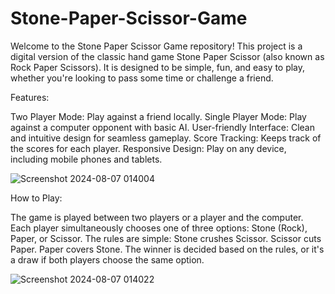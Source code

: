 # Stone-Paper-Scissor-Game
Welcome to the Stone Paper Scissor Game repository! This project is a digital version of the classic hand game Stone Paper Scissor (also known as Rock Paper Scissors). It is designed to be simple, fun, and easy to play, whether you're looking to pass some time or challenge a friend.

Features:

Two Player Mode: Play against a friend locally.
Single Player Mode: Play against a computer opponent with basic AI.
User-friendly Interface: Clean and intuitive design for seamless gameplay.
Score Tracking: Keeps track of the scores for each player.
Responsive Design: Play on any device, including mobile phones and tablets.

![Screenshot 2024-08-07 014004](https://github.com/user-attachments/assets/7f87f310-eb50-4928-8398-749cd710df64)

How to Play:


The game is played between two players or a player and the computer.
Each player simultaneously chooses one of three options: Stone (Rock), Paper, or Scissor.
The rules are simple:
Stone crushes Scissor.
Scissor cuts Paper.
Paper covers Stone.
The winner is decided based on the rules, or it's a draw if both players choose the same option.

![Screenshot 2024-08-07 014022](https://github.com/user-attachments/assets/d395bc0c-76ad-4284-9247-17c9bb2835fb)


